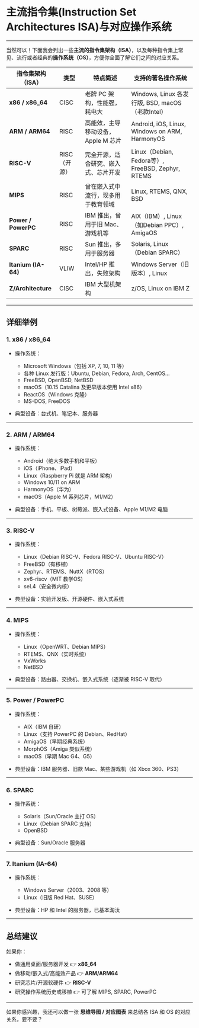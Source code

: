 
# 主流指令集(Instruction Set Architectures ISA)与对应操作系统

---



当然可以！下面我会列出一些**主流的指令集架构（ISA）**，以及每种指令集上常见、流行或者经典的**操作系统（OS）**，方便你全面了解它们之间的对应关系。

| 指令集架构（ISA）          | 类型       | 特点简述                  | 支持的著名操作系统                                      |
| ------------------- | -------- | --------------------- | ---------------------------------------------- |
| **x86 / x86\_64**   | CISC     | 老牌 PC 架构，性能强，耗电大      | Windows, Linux 各发行版, BSD, macOS（老款Intel）       |
| **ARM / ARM64**     | RISC     | 高能效，主导移动设备，Apple M 芯片 | Android, iOS, Linux, Windows on ARM, HarmonyOS |
| **RISC-V**          | RISC（开源） | 完全开源，适合研究、嵌入式、芯片开发    | Linux（Debian, Fedora等）, FreeBSD, Zephyr, RTEMS |
| **MIPS**            | RISC     | 曾在嵌入式中流行，现多用于教育领域     | Linux, RTEMS, QNX, BSD                         |
| **Power / PowerPC** | RISC     | IBM 推出，曾用于旧 Mac、游戏机等  | AIX（IBM）, Linux（如Debian PPC）, AmigaOS          |
| **SPARC**           | RISC     | Sun 推出，多用于服务器         | Solaris, Linux（Debian SPARC）                   |
| **Itanium (IA-64)** | VLIW     | Intel/HP 推出，失败架构      | Windows Server（旧版本）, Linux                     |
| **Z/Architecture**  | CISC     | IBM 大型机架构             | z/OS, Linux on IBM Z                           |

---

## 详细举例

### 1. **x86 / x86\_64**

* 操作系统：

  * Microsoft Windows（包括 XP, 7, 10, 11 等）
  * 各种 Linux 发行版：Ubuntu, Debian, Fedora, Arch, CentOS…
  * FreeBSD, OpenBSD, NetBSD
  * macOS（10.15 Catalina 及更早版本使用 Intel x86）
  * ReactOS（Windows 克隆）
  * MS-DOS, FreeDOS
* 典型设备：台式机、笔记本、服务器

---

### 2. **ARM / ARM64**

* 操作系统：

  * Android（绝大多数手机和平板）
  * iOS（iPhone、iPad）
  * Linux（Raspberry Pi 就是 ARM 架构）
  * Windows 10/11 on ARM
  * HarmonyOS（华为）
  * macOS（Apple M 系列芯片，M1/M2）
* 典型设备：手机、平板、树莓派、嵌入式设备、Apple M1/M2 电脑

---

### 3. **RISC-V**

* 操作系统：

  * Linux（Debian RISC-V、Fedora RISC-V、Ubuntu RISC-V）
  * FreeBSD（有移植）
  * Zephyr、RTEMS、NuttX（RTOS）
  * xv6-riscv（MIT 教学OS）
  * seL4（安全微内核）
* 典型设备：实验开发板、开源硬件、嵌入式系统

---

### 4. **MIPS**

* 操作系统：

  * Linux（OpenWRT、Debian MIPS）
  * RTEMS、QNX（实时系统）
  * VxWorks
  * NetBSD
* 典型设备：路由器、交换机、嵌入式系统（逐渐被 RISC-V 取代）

---

### 5. **Power / PowerPC**

* 操作系统：

  * AIX（IBM 自研）
  * Linux（支持 PowerPC 的 Debian、RedHat）
  * AmigaOS（早期经典系统）
  * MorphOS（Amiga 类似系统）
  * macOS（早期 Mac G4、G5）
* 典型设备：IBM 服务器、旧款 Mac、某些游戏机（如 Xbox 360、PS3）

---

### 6. **SPARC**

* 操作系统：

  * Solaris（Sun/Oracle 主打 OS）
  * Linux（Debian SPARC 支持）
  * OpenBSD
* 典型设备：Sun/Oracle 服务器

---

### 7. **Itanium (IA-64)**

* 操作系统：

  * Windows Server（2003、2008 等）
  * Linux（旧版 Red Hat、SUSE）
* 典型设备：HP 和 Intel 的服务器，已基本淘汰

---

## 总结建议

如果你：

* 做通用桌面/服务器开发 👉 **x86\_64**
* 做移动/嵌入式/高能效产品 👉 **ARM/ARM64**
* 研究芯片/开源软硬件 👉 **RISC-V**
* 研究操作系统历史或移植 👉 可了解 MIPS, SPARC, PowerPC

---

如果你感兴趣，我还可以做一张 **思维导图 / 对应图表** 来总结各 ISA 和 OS 的对应关系，要不要？


